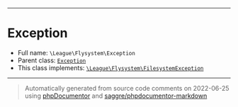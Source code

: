 ***

# Exception

* Full name: `\League\Flysystem\Exception`
* Parent class: [`Exception`](../../Exception.md)
* This class implements:
  [`\League\Flysystem\FilesystemException`](./FilesystemException.md)

***
> Automatically generated from source code comments on 2022-06-25 using [phpDocumentor](http://www.phpdoc.org/) and [saggre/phpdocumentor-markdown](https://github.com/Saggre/phpDocumentor-markdown)

